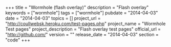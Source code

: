 +++
title = "Wormhole (flash overlay)"
description = "Flash overlay"
keywords = ["wormhole"]
tags = ["wormhole"]
pubdate = "2014-04-03"
date = "2014-04-03"
topics = []
project_url = "http://coullwebsk.heroku.com/test-pages.php"
project_name = "Wormhole Test pages"
project_description = "Flash overlay test pages"
official_url = "http://github.com/"
version = ""
release_date = "2014-04-03"
section = "code"
+++
